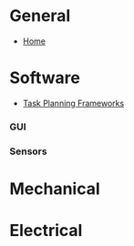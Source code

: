 # General
* [Home](/)

# Software
* [Task Planning Frameworks](task_planning_frameworks.md)

### GUI


### Sensors


# Mechanical

# Electrical